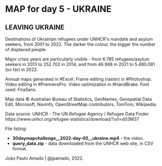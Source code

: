 <h1>MAP for day 5 - UKRAINE</h1>
<h2>LEAVING UKRAINE</h2>
<p>Destinations of Ukrainian refugees under UNHCR's mandate and asylum seekers, from 2001 to 2022. The darker the colour, the bigger the number of displaced people.</p>
<p>Major crisis years are particularly visible - from 6.785 refugees/asylum seekers in 2013 to 252.702 in 2014, and from 46.988 in 2021 to 5.480.081 (so far) in 2022.</p>
<p>Annual maps generated in #Excel. Frame editing (raster) in #Photoshop. Video editing in #PremierePro. Video optimization in #HandBrake. Font used: FiraSans.</p>
<p>Map data © Australian Bureau of Statistics, GeoNames, Geospatial Data Edit, Microsoft, Navinfo, OpenStreetMap contributors, TomTom, Wikipedia.</p>
<p>Data source: UNHCR - The UN Refugee Agency / Refugee Data Finder<br>
https://www.unhcr.org/refugee-statistics/download/?url=d03M37</p>
<p>File listing:</p>
<ul>
  <li><b>30daymapchallenge__2022-day-05__ukraine.mp4</b> - the video.</li>
  <li><b>query_data.zip</b> - data downloaded from the UNHCR web site, in CSV format.</li>
  </ul>
<p>João Paulo Amado | @jpamado, 2022.</p>
